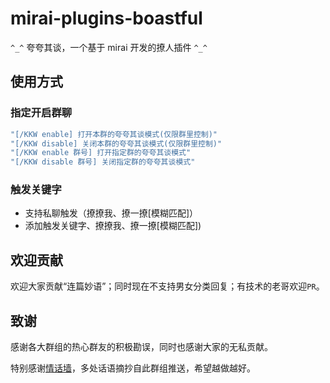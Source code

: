 # mirai-plugins-boastful
`^_^`  夸夸其谈，一个基于 mirai 开发的撩人插件 `^_^`

## 使用方式

### 指定开启群聊

```kotlin
"[/KKW enable] 打开本群的夸夸其谈模式(仅限群里控制)" 
"[/KKW disable] 关闭本群的夸夸其谈模式(仅限群里控制)"
"[/KKW enable 群号] 打开指定群的夸夸其谈模式"
"[/KKW disable 群号] 关闭指定群的夸夸其谈模式"
```

### 触发关键字

- 支持私聊触发（撩撩我、撩一撩[模糊匹配]）
- 添加触发关键字、撩撩我、撩一撩[模糊匹配])

## 欢迎贡献

欢迎大家贡献“连篇妙语”；同时现在不支持男女分类回复；有技术的老哥欢迎`PR`。

## 致谢

感谢各大群组的热心群友的积极勘误，同时也感谢大家的无私贡献。

特别感谢[情话墙](https://t.me/qinghua_box)，多处话语摘抄自此群组推送，希望越做越好。